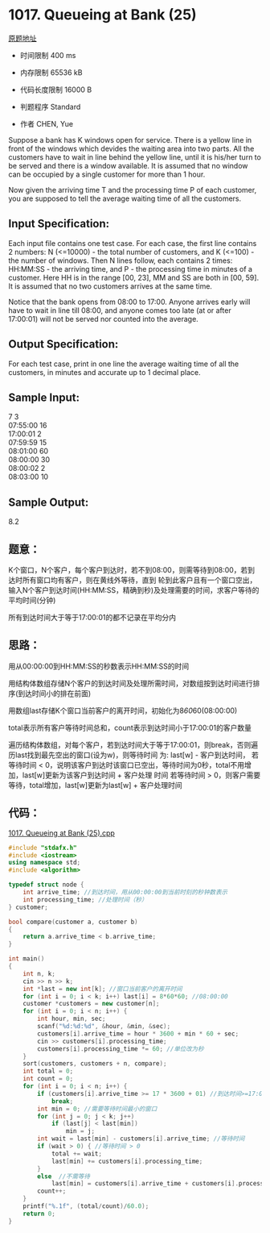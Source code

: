 ﻿# 1017. Queueing at Bank (25)
[原题地址](https://www.patest.cn/contests/pat-a-practise/1017)
* 时间限制 400 ms

* 内存限制 65536 kB

* 代码长度限制 16000 B

* 判题程序 Standard 

* 作者 CHEN, Yue



Suppose a bank has K windows open for service. There is a yellow line in front of the windows which devides 
the waiting area into two parts. All the customers have to wait in line behind the yellow line, until it is
his/her turn to be served and there is a window available. It is assumed that no window can be occupied by 
a single customer for more than 1 hour.

Now given the arriving time T and the processing time P of each customer, you are supposed to tell the average 
waiting time of all the customers.



## Input Specification: 

Each input file contains one test case. For each case, the first line contains 2 numbers: N (<=10000) - the 
total number of customers, and K (<=100) - the number of windows. Then N lines follow, each contains 2 times: 
HH:MM:SS - the arriving time, and P - the processing time in minutes of a customer. Here HH is in the range [00, 23], 
MM and SS are both in [00, 59]. It is assumed that no two customers arrives at the same time.

Notice that the bank opens from 08:00 to 17:00. Anyone arrives early will have to wait in line till 08:00, and 
anyone comes too late (at or after 17:00:01) will not be served nor counted into the average.



## Output Specification: 

For each test case, print in one line the average waiting time of all the customers, in minutes and accurate 
up to 1 decimal place.



## Sample Input:
7 3  
07:55:00 16  
17:00:01 2  
07:59:59 15  
08:01:00 60  
08:00:00 30  
08:00:02 2  
08:03:00 10  

## Sample Output:
8.2  



## 题意：

K个窗口，N个客户，每个客户到达时，若不到08:00，则需等待到08:00，若到达时所有窗口均有客户，则在黄线外等待，直到
轮到此客户且有一个窗口空出，输入N个客户到达时间(HH:MM:SS，精确到秒)及处理需要的时间，求客户等待的平均时间(分钟)

所有到达时间大于等于17:00:01的都不记录在平均分内


## 思路：

用从00:00:00到HH:MM:SS的秒数表示HH:MM:SS的时间

用结构体数组存储N个客户的到达时间及处理所需时间，对数组按到达时间进行排序(到达时间小的排在前面)

用数组last存储K个窗口当前客户的离开时间，初始化为8*60*60(08:00:00)

total表示所有客户等待时间总和，count表示到达时间小于17:00:01的客户数量

遍历结构体数组，对每个客户，若到达时间大于等于17:00:01，则break，否则遍历last找到最先空出的窗口(设为w)，则等待时间
为: last[w] - 客户到达时间，
若等待时间 < 0，说明该客户到达时该窗口已空出，等待时间为0秒，total不用增加，last[w]更新为该客户到达时间 + 客户处理
时间
若等待时间 > 0，则客户需要等待，total增加，last[w]更新为last[w] + 客户处理时间

## 代码：


[1017. Queueing at Bank (25).cpp](https://github.com/jerrykcode/PAT-Advanced-Level-Practise/blob/master/PAT%20Advanced%20Level%20Practice/1017.%20Queueing%20at%20Bank%20(25)/1017.%20Queueing%20at%20Bank%20(25).cpp)
```cpp
#include "stdafx.h"
#include <iostream>
using namespace std;
#include <algorithm>

typedef struct node {
	int arrive_time; //到达时间，用从00:00:00到当前时刻的秒钟数表示
	int processing_time; //处理时间（秒）
} customer;

bool compare(customer a, customer b)
{
	return a.arrive_time < b.arrive_time;
}

int main()
{
	int n, k;
	cin >> n >> k;
	int *last = new int[k]; //窗口当前客户的离开时间
	for (int i = 0; i < k; i++) last[i] = 8*60*60; //08:00:00
	customer *customers = new customer[n];
	for (int i = 0; i < n; i++) {
		int hour, min, sec;
		scanf("%d:%d:%d", &hour, &min, &sec);
		customers[i].arrive_time = hour * 3600 + min * 60 + sec;
		cin >> customers[i].processing_time;
		customers[i].processing_time *= 60; //单位改为秒
	}
	sort(customers, customers + n, compare);
	int total = 0;
	int count = 0;
	for (int i = 0; i < n; i++) {
		if (customers[i].arrive_time >= 17 * 3600 + 01) //到达时间>=17:00:01
			break;
		int min = 0; //需要等待时间最小的窗口
		for (int j = 0; j < k; j++)
			if (last[j] < last[min])
				min = j;
		int wait = last[min] - customers[i].arrive_time; //等待时间 
		if (wait > 0) { //等待时间 > 0
			total += wait;
			last[min] += customers[i].processing_time;
		}
		else  //不需等待
			last[min] = customers[i].arrive_time + customers[i].processing_time;
		count++;
	}
	printf("%.1f", (total/count)/60.0);
    return 0;
}
```